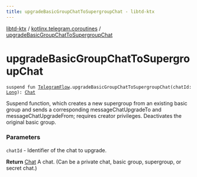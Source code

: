 ```yaml
---
title: upgradeBasicGroupChatToSupergroupChat - libtd-ktx
---
```


[libtd-ktx](../index.html) / [kotlinx.telegram.coroutines](index.html) / [upgradeBasicGroupChatToSupergroupChat](./upgrade-basic-group-chat-to-supergroup-chat.html)

# upgradeBasicGroupChatToSupergroupChat

`suspend fun `[`TelegramFlow`](../kotlinx.telegram.core/-telegram-flow/index.html)`.upgradeBasicGroupChatToSupergroupChat(chatId: `[`Long`](https://kotlinlang.org/api/latest/jvm/stdlib/kotlin/-long/index.html)`): `[`Chat`](https://tdlibx.github.io/td/docs/org/drinkless/td/libcore/telegram/TdApi/Chat.html)

Suspend function, which creates a new supergroup from an existing basic group and sends a
corresponding messageChatUpgradeTo and messageChatUpgradeFrom; requires creator privileges.
Deactivates the original basic group.

### Parameters

`chatId` - Identifier of the chat to upgrade.

**Return**
[Chat](https://tdlibx.github.io/td/docs/org/drinkless/td/libcore/telegram/TdApi/Chat.html) A chat. (Can be a private chat, basic group, supergroup, or secret chat.)

